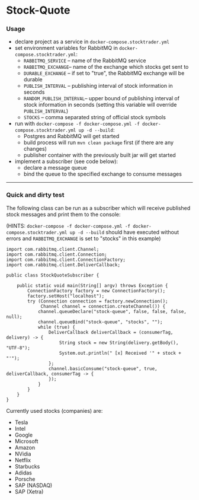 # Stock-Quote

### Usage

- declare project as a service in `docker-compose.stocktrader.yml`
- set environment variables for RabbitMQ in `docker-compose.stocktrader.yml`:
    - `RABBITMQ_SERVICE` – name of the RabbitMQ service
    - `RABBITMQ_EXCHANGE`– name of the exchange which stocks get sent to
    - `DURABLE_EXCHANGE` – if set to "true", the RabbitMQ exchange will be durable
    - `PUBLISH_INTERVAL` – publishing interval of stock information in seconds
    - `RANDOM_PUBLISH_INTERVAL`– upper bound of publishing interval of stock information in seconds (setting this variable will override `PUBLISH_INTERVAL`)
    - `STOCKS` – comma separated string of official stock symbols
- run with `docker-compose -f docker-compose.yml -f docker-compose.stocktrader.yml up -d --build`:
    - Postgres and RabbitMQ will get started 
    - build process will run `mvn clean package` first (if there are any changes)
    - publisher container with the previously built jar will get started
- implement a subscriber (see code below):
    - declare a message queue
    - bind the queue to the specified exchange to consume messages

---

### Quick and dirty test

The following class can be run as a subscriber which will receive published stock messages and print them to the console:

(HINTS: `docker-compose -f docker-compose.yml -f docker-compose.stocktrader.yml up -d --build` should have executed without errors and `RABBITMQ_EXCHANGE` is set to "stocks" in this example)

```
import com.rabbitmq.client.Channel;
import com.rabbitmq.client.Connection;
import com.rabbitmq.client.ConnectionFactory;
import com.rabbitmq.client.DeliverCallback;

public class StockQuoteSubscriber {

    public static void main(String[] argv) throws Exception {
        ConnectionFactory factory = new ConnectionFactory();
        factory.setHost("localhost");
        try (Connection connection = factory.newConnection();
             Channel channel = connection.createChannel()) {
            channel.queueDeclare("stock-queue", false, false, false, null);
            channel.queueBind("stock-queue", "stocks", "");
            while (true) {
                DeliverCallback deliverCallback = (consumerTag, delivery) -> {
                    String stock = new String(delivery.getBody(), "UTF-8");
                    System.out.println(" [x] Received '" + stock + "'");
                };
                channel.basicConsume("stock-queue", true, deliverCallback, consumerTag -> {
                });
            }
        }
    }
}
```
Currently used stocks (companies) are:
- Tesla
- Intel
- Google
- Microsoft
- Amazon
- NVidia
- Netflix
- Starbucks
- Adidas
- Porsche
- SAP (NASDAQ)
- SAP (Xetra)